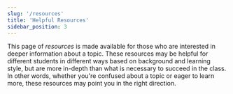 ```yaml
---
slug: '/resources'
title: 'Helpful Resources'
sidebar_position: 3
---
```


This page of *resources* is made available for those who are interested in deeper information about a topic. These resources may be helpful for different students in different ways based on background and learning style, but are more in-depth than what is necessary to succeed in the class. In other words, whether you're confused about a topic or eager to learn more, these resources may point you in the right direction.